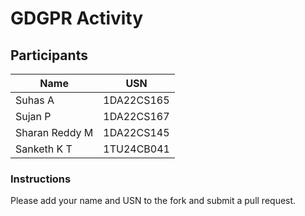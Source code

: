 # GDGPR Activity

## Participants

| Name   | USN        |
|--------|------------|
| Suhas A| 1DA22CS165 |
| Sujan P| 1DA22CS167 |
| Sharan Reddy M| 1DA22CS145|
| Sanketh K T| 1TU24CB041|
### Instructions
Please add your name and USN to the fork and submit a pull request.

